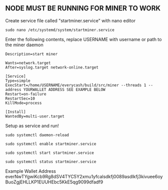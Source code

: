 NODE MUST BE RUNNING FOR MINER TO WORK
--------------------------------------
Create service file called "startminer.service" with nano editor
```
sudo nano /etc/systemd/system/startminer.service
```
Enter the following contents, replace USERNAME with username or path to the miner daemon
```
Description=start miner

Wants=network.target
After=syslog.target network-online.target

[Service]
Type=simple
ExecStart=/home/USERNAME/everycash/build/src/miner --threads 1 --address YOURWALLET ADDRESS SEE EXAMPLE BELOW
Restart=on-failure
RestartSec=10
KillMode=process

[Install]
WantedBy=multi-user.target
```
Setup as service and run! 
```
sudo systemctl daemon-reload
```
```
sudo systemctl enable startminer.service
```
```
sudo systemctl start startminer.service
```
```
sudo systemctl status startminer.service
```


Example Wallet Address
everNwTYgwiKcb9Rg8dSV4TYC5Y2xmu1yfcalsdkfj0089asdlkfj3kivuee6oyBuoZgjEHLLKP1EUUHEbc5KkE5qg9099dfadf9
